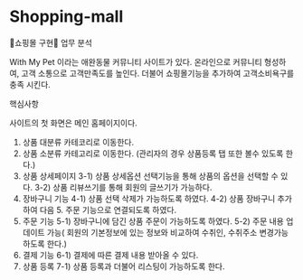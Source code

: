 # Shopping-mall

🛒쇼핑몰 구현🛒
업무 분석

With My Pet 이라는 애완동물 커뮤니티 사이트가 있다.
온라인으로 커뮤니티 형성하여, 고객 소통으로 고객만족도를 높인다.
더불어 쇼핑몰기능을 추가하여 고객소비욕구를 충족 시킨다.

핵심사항 

사이트의 첫 화면은 메인 홈페이지이다.
1. 상품 대분류 카테코리로 이동한다.
2. 상품 소분류 카테고리로 이동한다.
(관리자의 경우 상품등록 탭 또한 볼수 있도록 한다.)
4. 상품 상세페이지
  3-1) 상품 상세옵션 선택기능을 통해 상품의 옵션을 선택할 수 있다.
  3-2) 상품 리뷰쓰기를 통해 회원의 글쓰기가 가능하다.
4. 장바구니 기능
  4-1) 상품 선택 삭제가 가능하도록 하였다.
  4-2) 상품 장바구니 추가하여 다음 5. 주문 기능으로 연결되도록 하였다.
5. 주문 기능
  5-1) 장바구니에 담긴 상품 주문이 가능하도록 하였다.
  5-2) 주문 내용 업데이트 가능( 회원의 기본정보에 있는 정보와 비교하여 수취인, 수취주소 변경가능하도록 한다.)
6. 결제 기능 
  6-1) 결제에 따른 결제 내용 받아올 수 있다.
7. 상품 등록
  7-1) 상품 등록과 더불어 리스팅이 가능하도록 한다.
 
